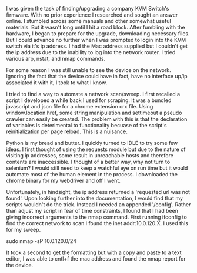 I was given the task of finding/upgrading a company KVM Switch's firmware. With no prior experience I researched and sought an answer online. I stumbled across some manuals and other somewhat useful materials. But it wasn't long until I hit a road block. After fumbling with the hardware, I began to prepare for the upgrade, downloading necessary files. But I could advance no further when I was prompted to login into the KVM switch via it's ip address. I had the Mac address supplied but I couldn't get the ip address due to the inability to log into the network router. I tried various arp, nstat, and nmap commands.

For some reason I was still unable to see the device on the network. Ignoring the fact that the device could have in fact, have no interface up/ip associated it with it, I took to what I know.

I tried to find a way to automate a network scan/sweep. I first recalled a script I developed a while back I used for scraping. It was a bundled javascript and json file for a chrome extension crx file. Using window.location.href, some string manipulation and settimeout a pseudo crawler can easily be created. The problem with this is that the declaration of variables is deterimental to functionality becuase of the script's reinitialization per page reload. This is a nuisance.

Python is my bread and butter. I quickly turned to IDLE to try some few ideas. I first thought of using the requests module but due to the nature of visiting ip addresses, some result in unreachable hosts and therefore contents are inaccessible. I thought of a better way, why not turn to selenium? I would still need to keep a watchful eye on run time but it would automate most of the human element in the process. I downloaded the chrome binary for my webdriver and off I went.  

Unfortunately, in hindsight, the ip address returned a 'requested url was not found'. Upon looking further into the documentation, I would find that my scripts wouldn't do the trick. Instead I needed an appended '/config'. Rather than adjust my script in fear of time constraints, I found that I had been giving incorrect arguments to the nmap command. First running ifconfig to find the correct network to scan I found the inet addr:10.0.120.X. I used this for my sweep.

sudo nmap -sP 10.0.120.0/24

It took a second to get the formatting but with a copy and paste to a text editor, I was able to cntl+f the mac address and found the nmap report for the device.
